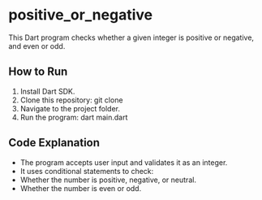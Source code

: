 # positive_or_negative

This Dart program checks whether a given integer is positive or negative, and even or odd.

## How to Run
1. Install Dart SDK.
2. Clone this repository: git clone <repo-url>
3. Navigate to the project folder.
4. Run the program: dart main.dart

## Code Explanation
- The program accepts user input and validates it as an integer.
- It uses conditional statements to check:
- Whether the number is positive, negative, or neutral.
- Whether the number is even or odd.
